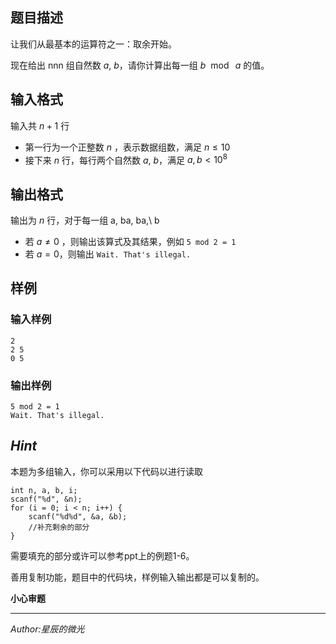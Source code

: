## 题目描述

让我们从最基本的运算符之一：取余开始。

现在给出 nnn 组自然数 $a$, $b$，请你计算出每一组 $b\ \bmod\ a$ 的值。

## 输入格式

输入共 $n+1$ 行

- 第一行为一个正整数 $n$ ，表示数据组数，满足 $n\leq 10$
- 接下来 $n$ 行，每行两个自然数 $a$, $b$，满足 $a,b<10^8$

## 输出格式

输出为 $n$ 行，对于每一组 a, ba, ba,\\ b

- 若 $a\neq0$ ，则输出该算式及其结果，例如 `5 mod 2 = 1`
- 若 $a=0$，则输出 `Wait. That's illegal.`

## 样例

### 输入样例

```
2
2 5
0 5
```

### 输出样例

```
5 mod 2 = 1
Wait. That's illegal.
```

## _Hint_

本题为多组输入，你可以采用以下代码以进行读取

```
int n, a, b, i;
scanf("%d", &n);
for (i = 0; i < n; i++) {
    scanf("%d%d", &a, &b);
    //补充剩余的部分
}
```

需要填充的部分或许可以参考ppt上的例题1-6。

善用复制功能，题目中的代码块，样例输入输出都是可以复制的。

**小心审题**

---

_Author:星辰的微光_